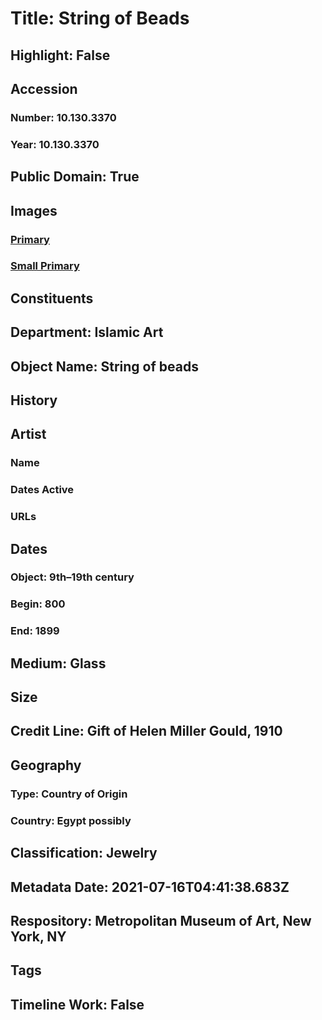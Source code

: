 # Title: String of Beads
## Highlight: False
## Accession
### Number: 10.130.3370
### Year: 10.130.3370
## Public Domain: True
## Images
### [Primary](https://images.metmuseum.org/CRDImages/is/original/vs10.130.3370a.jpg)
### [Small Primary](https://images.metmuseum.org/CRDImages/is/web-large/vs10.130.3370a.jpg)
## Constituents
## Department: Islamic Art
## Object Name: String of beads
## History
## Artist
### Name
### Dates Active
### URLs
## Dates
### Object: 9th–19th century
### Begin: 800
### End: 1899
## Medium: Glass
## Size
## Credit Line: Gift of Helen Miller Gould, 1910
## Geography
### Type: Country of Origin
### Country: Egypt possibly
## Classification: Jewelry
## Metadata Date: 2021-07-16T04:41:38.683Z
## Respository: Metropolitan Museum of Art, New York, NY
## Tags
## Timeline Work: False